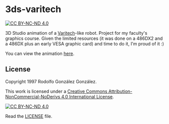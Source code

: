 # 3ds-varitech

[![CC BY-NC-ND 4.0][cc-by-nc-nd-shield]][cc-by-nc-nd]

3D Studio animation of a [Varitech](https://es.wikipedia.org/wiki/VF-1_Valkyrie)-like robot. Project for my faculty's graphics course. Given the limited resources (it was done on a 486DX2 and a 486DX plus an early VESA graphic card) and time to do it, I'm proud of it :)

You can view the animation [here](animation.mp4).

## License

Copyright 1997 Rodolfo González González.

This work is licensed under a
[Creative Commons Attribution-NonCommercial-NoDerivs 4.0 International License][cc-by-nc-nd].

[![CC BY-NC-ND 4.0][cc-by-nc-nd-image]][cc-by-nc-nd]

[cc-by-nc-nd]: http://creativecommons.org/licenses/by-nc-nd/4.0/
[cc-by-nc-nd-image]: https://licensebuttons.net/l/by-nc-nd/4.0/88x31.png
[cc-by-nc-nd-shield]: https://img.shields.io/badge/License-CC%20BY--NC--ND%204.0-lightgrey.svg

Read the [LICENSE](LICENSE) file.
